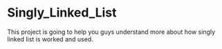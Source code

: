 # Singly_Linked_List
This project is going to help you guys understand more about how singly linked list is worked and used.
